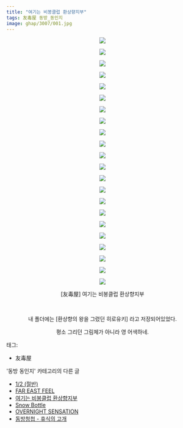 ```yaml
---
title: "여기는 비봉클럽 환상향지부"
tags: 友毒屋 동방_동인지
image: ghap/3007/001.jpg
---
```

<div class="article">
<p style="text-align: center; clear: none; float: none;"><img src="{{ site.nasurl }}/ghap/3007/001.jpg"/></p>
<p style="text-align: center; clear: none; float: none;"><img src="{{ site.nasurl }}/ghap/3007/002.jpg"/></p>
<p style="text-align: center; clear: none; float: none;"><img src="{{ site.nasurl }}/ghap/3007/003.jpg"/></p>
<p style="text-align: center; clear: none; float: none;"><img src="{{ site.nasurl }}/ghap/3007/004.jpg"/></p>
<p style="text-align: center; clear: none; float: none;"><img src="{{ site.nasurl }}/ghap/3007/005.jpg"/></p>
<p style="text-align: center; clear: none; float: none;"><img src="{{ site.nasurl }}/ghap/3007/006.jpg"/></p>
<p style="text-align: center; clear: none; float: none;"><img src="{{ site.nasurl }}/ghap/3007/007.jpg"/></p>
<p style="text-align: center; clear: none; float: none;"><img src="{{ site.nasurl }}/ghap/3007/008.jpg"/></p>
<p style="text-align: center; clear: none; float: none;"><img src="{{ site.nasurl }}/ghap/3007/009.jpg"/></p>
<p style="text-align: center; clear: none; float: none;"><img src="{{ site.nasurl }}/ghap/3007/010.jpg"/></p>
<p style="text-align: center; clear: none; float: none;"><img src="{{ site.nasurl }}/ghap/3007/011.jpg"/></p>
<p style="text-align: center; clear: none; float: none;"><img src="{{ site.nasurl }}/ghap/3007/012.jpg"/></p>
<p style="text-align: center; clear: none; float: none;"><img src="{{ site.nasurl }}/ghap/3007/013.jpg"/></p>
<p style="text-align: center; clear: none; float: none;"><img src="{{ site.nasurl }}/ghap/3007/014.jpg"/></p>
<p style="text-align: center; clear: none; float: none;"><img src="{{ site.nasurl }}/ghap/3007/015.jpg"/></p>
<p style="text-align: center; clear: none; float: none;"><img src="{{ site.nasurl }}/ghap/3007/016.jpg"/></p>
<p style="text-align: center; clear: none; float: none;"><img src="{{ site.nasurl }}/ghap/3007/017.jpg"/></p>
<p style="text-align: center; clear: none; float: none;"><img src="{{ site.nasurl }}/ghap/3007/018.jpg"/></p>
<p style="text-align: center; clear: none; float: none;"><img src="{{ site.nasurl }}/ghap/3007/019.jpg"/></p>
<p style="text-align: center; clear: none; float: none;"><img src="{{ site.nasurl }}/ghap/3007/020.jpg"/></p>
<p style="text-align: center; clear: none; float: none;"><img src="{{ site.nasurl }}/ghap/3007/021.jpg"/></p>
<p style="text-align: center; clear: none; float: none;"><img src="{{ site.nasurl }}/ghap/3007/022.jpg"/></p>
<p style="text-align: center; clear: none; float: none;">[友毒屋] 여기는 비봉클럽 환상향지부</p>
<p style="text-align: center; clear: none; float: none;"><br/></p>
<p style="text-align: center; clear: none; float: none;">내 폴더에는 [환상향의 왕을 그렸던 히로유키] 라고 저장되어있었다.</p>
<p style="text-align: center; clear: none; float: none;">평소 그리던 그림체가 아니라 영 어색하네.</p>
</div><div class="tagTrail">
<p>태그: </p>
<ul>
<li>友毒屋</li>
</ul>
</div><div class="another">
<p>'동방 동인지' 카테고리의 다른 글</p>
<ul>
<li><a href="/2016-12-27-ghap_3009">1/2 (절반)</a></li>
<li><a href="/2016-12-27-ghap_3008">FAR EAST FEEL</a></li>
<li><a href="/2016-12-27-ghap_3007">여기는 비봉클럽 환상향지부</a></li>
<li><a href="/2016-12-27-ghap_3005">Snow Bottle</a></li>
<li><a href="/2016-12-27-ghap_3004">OVERNIGHT SENSATION</a></li>
<li><a href="/2016-12-27-ghap_3003">동방청첩 - 휴식의 고개</a></li>
</ul>
</div><div class="cb_module cb_fluid">
<div class="cb_wrt cb_profile">
</div><!-- commentList close -->
</div>